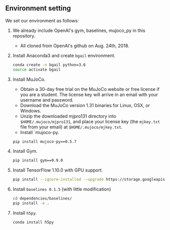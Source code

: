 ## Environment setting
We set our environment as follows:

1.  We already include OpenAI's gym, baselines, mujoco_py in this repository.
    - All cloned from OpenAI's github on Aug. 24th, 2018.
2.  Install Anaconda3 and create `bgail` environment.
    ```bash
    conda create -n bgail python=3.6
    source activate bgail
    ```
3.  Install MuJoCo. 
    - Obtain a 30-day free trial on the MuJoCo website 
    or free license if you are a student.
    The license key will arrive in an email with your username
    and password.
    - Download the MuJoCo version 1.31 binaries for Linux, OSX, or Windows.
    - Unzip the downloaded mjpro131 directory into `$HOME/.mujoco/mjpro131`, 
    and place your license key (the `mjkey.txt` file from your email) at `$HOME/.mujoco/mjkey.txt`.
    - Install `mujoco-py.
    ```bash
    pip install mujoco-py==0.5.7
    ```

4. Install Gym.
    ```bash
    pip install gym==0.9.0 
    ```

5. Install TensorFlow 1.10.0 with GPU support.
    ```bash
    pip install --ignore-installed --upgrade https://storage.googleapis.com/tensorflow/linux/gpu/tensorflow_gpu-1.10.0-cp36-cp36m-linux_x86_64.whl
    ```

6. Install `baselines 0.1.5` (with little modification)
    ```bash
    cd dependencies/baselines/
    pip install -e .
    ```
    
7. Install `h5py`.
    ```bash
    conda install h5py
    ```        
